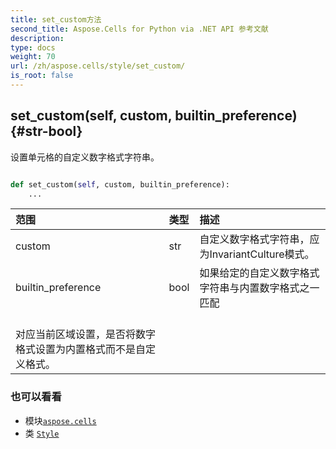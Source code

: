 ```yaml
---
title: set_custom方法
second_title: Aspose.Cells for Python via .NET API 参考文献
description:
type: docs
weight: 70
url: /zh/aspose.cells/style/set_custom/
is_root: false
---
```

##  set_custom(self, custom, builtin_preference) {#str-bool}
设置单元格的自定义数字格式字符串。



```python

def set_custom(self, custom, builtin_preference):
    ...
```


|范围|类型|描述|
| :- | :- | :- |
| custom | str |自定义数字格式字符串，应为InvariantCulture模式。|
| builtin_preference | bool |如果给定的自定义数字格式字符串与内置数字格式之一匹配<br/>对应当前区域设置，是否将数字格式设置为内置格式而不是自定义格式。|



### 也可以看看
* 模块[`aspose.cells`](../../)
* 类 [`Style`](/cells/python-net/zh/aspose.cells/style)
